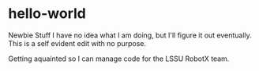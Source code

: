 # hello-world
Newbie Stuff
I have no idea what I am doing, but I'll figure it out eventually. This is a self evident edit with no purpose.

Getting aquainted so I can manage code for the LSSU RobotX team. 
